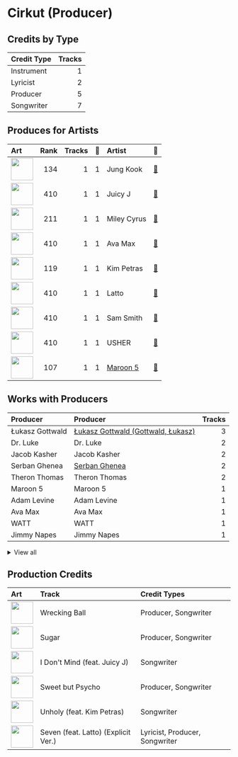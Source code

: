 # Cirkut (Producer)

## Credits by Type

| Credit Type | Tracks |
|:---|---:|
| Instrument | 1 |
| Lyricist | 2 |
| Producer | 5 |
| Songwriter | 7 |

## Produces for Artists

| Art | Rank | Tracks | 💚 | Artist | 🔗 |
|:---|---:|---:|---:|:---|:---|
| <img src="https://i.scdn.co/image/ab6761610000e5eb40a7268dd742e5f63759b960" alt="" width="50" /> | 134 | 1 | 1 | Jung Kook | [🔗](https://open.spotify.com/artist/6HaGTQPmzraVmaVxvz6EUc) |
| <img src="https://i.scdn.co/image/ab6761610000e5eb116fc50265ef72d7e66723a5" alt="" width="50" /> | 410 | 1 | 1 | Juicy J | [🔗](https://open.spotify.com/artist/5gCRApTajqwbnHHPbr2Fpi) |
| <img src="https://i.scdn.co/image/ab6761610000e5ebb4ba86c361191d48cbeb4b32" alt="" width="50" /> | 211 | 1 | 1 | Miley Cyrus | [🔗](https://open.spotify.com/artist/5YGY8feqx7naU7z4HrwZM6) |
| <img src="https://i.scdn.co/image/ab6761610000e5eb56d2d8d16ddedbf61b1c74f0" alt="" width="50" /> | 410 | 1 | 1 | Ava Max | [🔗](https://open.spotify.com/artist/4npEfmQ6YuiwW1GpUmaq3F) |
| <img src="https://i.scdn.co/image/ab6761610000e5eb05859a430915d19cd6e67bbb" alt="" width="50" /> | 119 | 1 | 1 | Kim Petras | [🔗](https://open.spotify.com/artist/3Xt3RrJMFv5SZkCfUE8C1J) |
| <img src="https://i.scdn.co/image/ab6761610000e5ebe16c86ca28960a2d9ce52810" alt="" width="50" /> | 410 | 1 | 1 | Latto | [🔗](https://open.spotify.com/artist/3MdXrJWsbVzdn6fe5JYkSQ) |
| <img src="https://i.scdn.co/image/ab6761610000e5ebf057d1dce23e7f4d5d0f32e5" alt="" width="50" /> | 410 | 1 | 1 | Sam Smith | [🔗](https://open.spotify.com/artist/2wY79sveU1sp5g7SokKOiI) |
| <img src="https://i.scdn.co/image/ab6761610000e5eb716114797a4a644c67c5fa72" alt="" width="50" /> | 410 | 1 | 1 | USHER | [🔗](https://open.spotify.com/artist/23zg3TcAtWQy7J6upgbUnj) |
| <img src="https://i.scdn.co/image/ab6761610000e5ebf8349dfb619a7f842242de77" alt="" width="50" /> | 107 | 1 | 1 | [Maroon 5](../../artists/maroon_5/overview.md) | [🔗](https://open.spotify.com/artist/04gDigrS5kc9YWfZHwBETP) |

## Works with Producers

| Producer | Producer | Tracks |
|:---|:---|---:|
| Łukasz Gottwald | [Łukasz Gottwald (Gottwald, Łukasz)](../łukasz_gottwald_(gottwald,_łukasz)/overview.md) | 3 |
| Dr. Luke | Dr. Luke | 2 |
| Jacob Kasher | Jacob Kasher | 2 |
| Serban Ghenea | [Serban Ghenea](../serban_ghenea/overview.md) | 2 |
| Theron Thomas | Theron Thomas | 2 |
| Maroon 5 | Maroon 5 | 1 |
| Adam Levine | Adam Levine | 1 |
| Ava Max | Ava Max | 1 |
| WATT | WATT | 1 |
| Jimmy Napes | Jimmy Napes | 1 |


<details>
<summary>View all</summary>

| Producer | Producer | Tracks |
|:---|:---|---:|
| Juicy J | Juicy J | 1 |
| Doug McKean | Doug McKean | 1 |
| Ammo | Ammo | 1 |
| Omer Fedi | Omer Fedi | 1 |
| TIX | TIX | 1 |
| Madison Love | Madison Love | 1 |
| Stephan Moccio | Stephan Moccio | 1 |
| Noah Passovoy | Noah Passovoy | 1 |
| Cook | Cook | 1 |
| Jonathan Sher | Jonathan Sher | 1 |
| Timothy Thomas | Timothy Thomas | 1 |
| ILYA | [ILYA](../ilya/overview.md) | 1 |
| John Hanes | [John Hanes](../john_hanes/overview.md) | 1 |
| Sacha Skarbek | Sacha Skarbek | 1 |
| MoZella | MoZella | 1 |
| Mike Posner | Mike Posner | 1 |
| Sam Smith | Sam Smith | 1 |
| Kim Petras | Kim Petras | 1 |
| Blake Slatkin | Blake Slatkin | 1 |
| Clint Gibbs | Clint Gibbs | 1 |
| Latto | Latto | 1 |
| Usher | Usher | 1 |
| Jon Bellion | Jon Bellion | 1 |
| Kiyanu Kim | Kiyanu Kim | 1 |

</details>


## Production Credits

| Art | Track | Credit Types |
|:---|:---|:---|
| <img src="https://i.scdn.co/image/ab67616d0000b2736b18d0490878750cd69abf2c" alt="" width="50" /> | Wrecking Ball | Producer, Songwriter |
| <img src="https://i.scdn.co/image/ab67616d0000b273442b53773d50e1b5369bb16c" alt="" width="50" /> | Sugar | Producer, Songwriter |
| <img src="https://i.scdn.co/image/ab67616d0000b2736e62a873c96524a3788a2edf" alt="" width="50" /> | I Don't Mind (feat. Juicy J) | Songwriter |
| <img src="https://i.scdn.co/image/ab67616d0000b2739a95e89d24214b94de36ccf7" alt="" width="50" /> | Sweet but Psycho | Producer, Songwriter |
| <img src="https://i.scdn.co/image/ab67616d0000b273a935e4689f15953311772cc4" alt="" width="50" /> | Unholy (feat. Kim Petras) | Songwriter |
| <img src="https://i.scdn.co/image/ab67616d0000b273741fd4807f442af3f7359316" alt="" width="50" /> | Seven (feat. Latto) (Explicit Ver.) | Lyricist, Producer, Songwriter |
